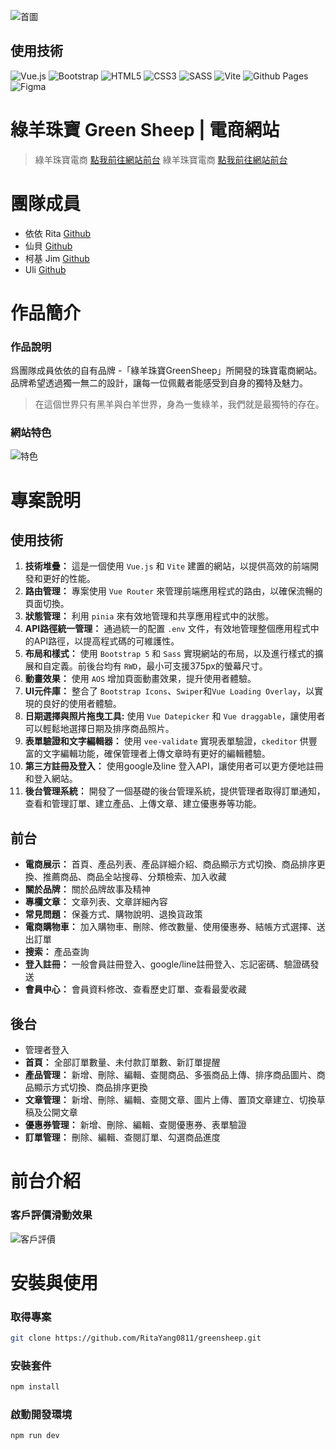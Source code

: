 ![首圖](https://storage.googleapis.com/vue-course-api.appspot.com/greensheep/1710235284309.png?GoogleAccessId=firebase-adminsdk-zzty7%40vue-course-api.iam.gserviceaccount.com&Expires=1742169600&Signature=RG%2FF33F203VF2uaY%2BmKsxJAelZc%2FKJFXSb6yRpaWwsYiWFiUMzqLW1dflXfu5W3XVFHCbjWiEn1RnxV7pI905QkoNZCdUCjlwFCAYZ1aXxczqFiohzcSygBGC84x6zkciuRe3HQ3ZS%2Ff%2FRBTEYkc7ycWNUG1ipyhSjIF4D9OwCC8VK2Orq0n%2FpjjdmP3zhOwkngJWcwnlt%2FbfHQgcNgm9JyaQy1jzaDkoX4WQm7zEDhOrfv7UCg0Xg8id9IACcANxk8SBeiYFpdooGxrOnEOi60E2EeQ1esQg81hsEbiMFbvGeRUVIuuW6tl%2FLclhXlGs%2BDOs4mNseDGXHEpCN8Tow%3D%3D)

## 使用技術

![Vue.js](https://img.shields.io/badge/vuejs-%2335495e.svg?style=for-the-badge&logo=vuedotjs&logoColor=%234FC08D)
![Bootstrap](https://img.shields.io/badge/bootstrap-%238511FA.svg?style=for-the-badge&logo=bootstrap&logoColor=white)
![HTML5](https://img.shields.io/badge/html5-%23E34F26.svg?style=for-the-badge&logo=html5&logoColor=white)
![CSS3](https://img.shields.io/badge/css3-%231572B6.svg?style=for-the-badge&logo=css3&logoColor=white)
![SASS](https://img.shields.io/badge/SASS-hotpink.svg?style=for-the-badge&logo=SASS&logoColor=white)
![Vite](https://img.shields.io/badge/vite-%23646CFF.svg?style=for-the-badge&logo=vite&logoColor=white)
![Github Pages](https://img.shields.io/badge/github%20pages-121013?style=for-the-badge&logo=github&logoColor=white)
![Figma](https://img.shields.io/badge/figma-%23F24E1E.svg?style=for-the-badge&logo=figma&logoColor=white)

# 綠羊珠寶 Green Sheep | 電商網站

> 綠羊珠寶電商 [點我前往網站前台](https://ritayang0811.github.io/greensheep/#/)
> 綠羊珠寶電商 [點我前往網站前台](https://ritayang0811.github.io/greensheep/#/)

# 團隊成員

- 依依 Rita [Github](https://github.com/RitaYang0811)
- 仙貝 [Github](https://github.com/WuWeiTsung)
- 柯基 Jim [Github](https://github.com/windjim)
- Uli [Github](https://github.com/Uli1313)

# 作品簡介

### 作品說明

爲團隊成員依依的自有品牌 -「綠羊珠寶GreenSheep」所開發的珠寶電商網站。品牌希望透過獨一無二的設計，讓每一位佩戴者能感受到自身的獨特及魅力。

> 在這個世界只有黑羊與白羊世界，身為一隻綠羊，我們就是最獨特的存在。

### 網站特色

![特色](https://storage.googleapis.com/vue-course-api.appspot.com/greensheep/1710235204511.png?GoogleAccessId=firebase-adminsdk-zzty7%40vue-course-api.iam.gserviceaccount.com&Expires=1742169600&Signature=mpPGEmu6J1h05P8zFFc8WifXepnaQcIMKlowBF%2FPMj6dQ7DEIWyjCNuNOpEs1JP%2F3pahozfKJ%2BowmlWP7Gzpp05VKep7w4MeFeQMdzem4yFoMdMEm0Y650Ttnrnwn1zAYIzsfffJQl70SJfJwPqWlnrQUCAFpX22rvzm%2F3wpdBGurAqvLfLdG2B1WHTeAY9Rp5k%2Fv60kgfpyjv34UFKLOtv3byDVlu%2B%2BMyAzdWd3GRyH0xEsb3rbpeb5RtmLp9pygAvmQJRMFtRv6gwzb686nLmITklnVqZsGukQ0V2J18KoiuNWr9tytrCoohSZrB9SkqjbXRZO1AXHX%2Bfeup6DLg%3D%3D)

# 專案說明

## 使用技術

1. **技術堆疊：**
   這是一個使用 `Vue.js` 和 `Vite` 建置的網站，以提供高效的前端開發和更好的性能。
2. **路由管理：**
   專案使用 `Vue Router` 來管理前端應用程式的路由，以確保流暢的頁面切換。
3. **狀態管理：**
   利用 `pinia` 來有效地管理和共享應用程式中的狀態。
4. **API路徑統一管理：**
   通過統一的配置 `.env` 文件，有效地管理整個應用程式中的API路徑，以提高程式碼的可維護性。
5. **布局和樣式：**
   使用 `Bootstrap 5` 和 `Sass` 實現網站的布局，以及進行樣式的擴展和自定義。前後台均有 `RWD`，最小可支援375px的螢幕尺寸。
6. **動畫效果：** 使用 `AOS` 增加頁面動畫效果，提升使用者體驗。
7. **UI元件庫：**
   整合了 `Bootstrap Icons`、`Swiper`和`Vue Loading Overlay`，以實現的良好的使用者體驗。
8. **日期選擇與照片拖曳工具:**
   使用 `Vue Datepicker` 和 `Vue draggable`，讓使用者可以輕鬆地選擇日期及排序商品照片。
9. **表單驗證和文字編輯器：**
   使用 `vee-validate` 實現表單驗證，`ckeditor` 供豐富的文字編輯功能，確保管理者上傳文章時有更好的編輯體驗。
10. **第三方註冊及登入：**
    使用google及line 登入API，讓使用者可以更方便地註冊和登入網站。
11. **後台管理系統：**
    開發了一個基礎的後台管理系統，提供管理者取得訂單通知，查看和管理訂單、建立產品、上傳文章、建立優惠券等功能。

## 前台

- **電商展示：** 首頁、產品列表、產品詳細介紹、商品顯示方式切換、商品排序更換、推薦商品、商品全站搜尋、分類檢索、加入收藏
- **關於品牌：** 關於品牌故事及精神
- **專欄文章：** 文章列表、文章詳細內容
- **常見問題：** 保養方式、購物說明、退換貨政策
- **電商購物車：** 加入購物車、刪除、修改數量、使用優惠券、結帳方式選擇、送出訂單
- **搜索：** 產品查詢
- **登入註冊：** 一般會員註冊登入、google/line註冊登入、忘記密碼、驗證碼發送
- **會員中心：** 會員資料修改、查看歷史訂單、查看最愛收藏

## 後台

- 管理者登入
- **首頁：** 全部訂單數量、未付款訂單數、新訂單提醒
- **產品管理：** 新增、刪除、編輯、查閱商品、多張商品上傳、排序商品圖片、商品顯示方式切換、商品排序更換
- **文章管理：** 新增、刪除、編輯、查閱文章、圖片上傳、置頂文章建立、切換草稿及公開文章
- **優惠券管理：** 新增、刪除、編輯、查閱優惠券、表單驗證
- **訂單管理：** 刪除、編輯、查閱訂單、勾選商品進度

# 前台介紹

### 客戶評價滑動效果

![客戶評價](https://imgur.com/TwTMF9G.gif)

# 安裝與使用

### 取得專案

```bash
git clone https://github.com/RitaYang0811/greensheep.git
```

### 安裝套件

```bash
npm install
```

### 啟動開發環境

```bash
npm run dev
```
